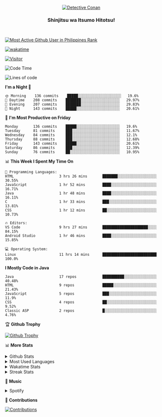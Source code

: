<p align="center">
<a href="https://mrepol742.github.io">
  <img alt="Detective Conan" src="https://tenor.com/view/detective-detective-conan-anime-eyeglasses-gif-16507322.gif" /> 
  </a> 
  <h3 align="center">Shinjitsu wa Itsumo Hitotsu!</h3>
</p>
<br>

 
[![Most Active Github User in Philippines Rank](https://enibdhv97zm33sz.m.pipedream.net)](https://mrepol742.github.io)

[![wakatime](https://wakatime.com/badge/user/8ad4afa2-1a56-40d1-a949-4663473915b6.svg)](https://mrepol742.github.io)

[![Visitor](https://visitor-badge.glitch.me/badge?page_id=mrepol742)](https:/mrepol742.github.io)
<!--START_SECTION:waka-->
![Code Time](http://img.shields.io/badge/Code%20Time-311%20hrs%2042%20mins-blue)

![Lines of code](https://img.shields.io/badge/From%20Hello%20World%20I%27ve%20Written-169%20Thousand%20lines%20of%20code-blue)

**I'm a Night 🦉** 

```text
🌞 Morning    136 commits    █████░░░░░░░░░░░░░░░░░░░░   19.6% 
🌆 Daytime    208 commits    ███████░░░░░░░░░░░░░░░░░░   29.97% 
🌃 Evening    207 commits    ███████░░░░░░░░░░░░░░░░░░   29.83% 
🌙 Night      143 commits    █████░░░░░░░░░░░░░░░░░░░░   20.61%

```
📅 **I'm Most Productive on Friday** 

```text
Monday       136 commits    █████░░░░░░░░░░░░░░░░░░░░   19.6% 
Tuesday      81 commits     ███░░░░░░░░░░░░░░░░░░░░░░   11.67% 
Wednesday    84 commits     ███░░░░░░░░░░░░░░░░░░░░░░   12.1% 
Thursday     88 commits     ███░░░░░░░░░░░░░░░░░░░░░░   12.68% 
Friday       143 commits    █████░░░░░░░░░░░░░░░░░░░░   20.61% 
Saturday     86 commits     ███░░░░░░░░░░░░░░░░░░░░░░   12.39% 
Sunday       76 commits     ██░░░░░░░░░░░░░░░░░░░░░░░   10.95%

```


📊 **This Week I Spent My Time On** 

```text
💬 Programming Languages: 
HTML                     3 hrs 26 mins       ███████░░░░░░░░░░░░░░░░░░   30.55% 
JavaScript               1 hr 52 mins        ████░░░░░░░░░░░░░░░░░░░░░   16.71% 
Java                     1 hr 48 mins        ████░░░░░░░░░░░░░░░░░░░░░   16.11% 
C                        1 hr 33 mins        ███░░░░░░░░░░░░░░░░░░░░░░   13.81% 
CSS                      1 hr 12 mins        ██░░░░░░░░░░░░░░░░░░░░░░░   10.73%

🔥 Editors: 
VS Code                  9 hrs 27 mins       █████████████████████░░░░   84.15% 
Android Studio           1 hr 46 mins        ████░░░░░░░░░░░░░░░░░░░░░   15.85%

💻 Operating System: 
Linux                    11 hrs 14 mins      █████████████████████████   100.0%

```

**I Mostly Code in Java** 

```text
Java                     17 repos            ██████████░░░░░░░░░░░░░░░   40.48% 
HTML                     9 repos             █████░░░░░░░░░░░░░░░░░░░░   21.43% 
JavaScript               5 repos             ███░░░░░░░░░░░░░░░░░░░░░░   11.9% 
CSS                      4 repos             ██░░░░░░░░░░░░░░░░░░░░░░░   9.52% 
Classic ASP              2 repos             █░░░░░░░░░░░░░░░░░░░░░░░░   4.76%

```



<!--END_SECTION:waka-->


<p>

🏆 **Github Trophy**
  
<a href="https://mrepol742.github.io">
<img alt="Github Trophy" src="https://github-profile-trophy.vercel.app/?username=mrepol742">
</a>
</p>

<p>

📊 **More Stats**
  
<details>
  <summary>Github Stats</summary>
  <br>
  <a href="https://mrepol742.github.io">
  <img alt="Github Stats" src="https://github-readme-stats.vercel.app/api?username=mrepol742&show_icons=true&include_all_commits=true&&count_private=true">
</a>
</details> 
<details>
  <summary>Most Used Languages</summary>
  <br>
 <a href="https://mrepol742.github.io">
<img alt="Most Used Languages" src="https://github-readme-stats.vercel.app/api/top-langs/?username=mrepol742&layout=compact&include_all_commits=true&&count_private=true&langs_count=20">
</a>
</details>

<details>
  <summary>Wakatime Stats</summary>
  <br>
<a href="https://mrepol742.github.io">
<img alt="Wakatime Stats" src="https://github-readme-stats.vercel.app/api/wakatime?username=mrepol742&layout=compact">
</a>
</details>

<details>
  <summary>Streak Stats</summary>
  <br>
<a href="https://mrepol742.github.io">
<img alt="Streak Stats" src="https://github-readme-streak-stats.herokuapp.com/?user=mrepol742">
</a>
</p>
</details>

<p>

  🎵 **Music**
  
  <details>
  <summary>Spotify</summary>
  <br>
<a href="https://mrepol742.github.io">
<img alt="Spotify" src="https://spotify-recently-played-readme.vercel.app/api?user=7xx9e7hwq1qyown0m4ut78pcz&count=10&unique=true">
</a>
</p>
</details>

<p>

📜 **Contributions**
  
<a href="https://mrepol742.github.io">
<img alt="Contributions" src="https://activity-graph.herokuapp.com/graph?username=mrepol742&bg_color=fffff0&color=708090&line=24292e&point=24292e&area=true&hide_border=true">
</a>
</p>
